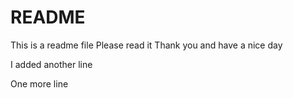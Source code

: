 # README #
This is a readme file
Please read it
Thank you and have a nice day

I added another line

One more line
